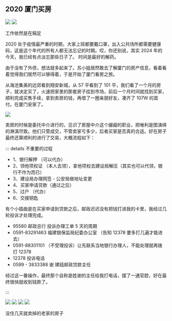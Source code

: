 ## 2020 厦门买房

<Pictures>
<img src="./2020/1.jpeg" />
<img src="./2020/0.jpeg" />
</Pictures>

<Tip>工作依然是在稿定</Tip>

2020 处于疫情最严重的时期，大家上班都要戴口罩，出入公共场所都需要健康码，这是这个年代的所有人都无法忘记的时期。哎，你还别说，其实 2024 年的今天，我已经有点淡忘那些日子了。 时间是最好的解药。

由于没有了外债，想法就多起来了。苏小姐居然敢去了解厦门的房产信息，看着看着觉得我们居然可以够得着，于是开始了厦门看房之旅。

从海沧集美的远郊看到翔安新城，从 57 平看到了 101 平，我们看了一个月的房子，就决定买了，火速把家里的那套房子挂到市场，前后一个月时间就找到买家，顺利完成买售手续，拿到卖房的钱，再借了一圈亲朋好友，凑齐了 107W 的首付。在厦门安家了。

![](./2020/2.jpeg)

卖房的时候是委托中介进行的，见识了房屋中介这个龌龊的职业，把唯利是图演绎的淋漓尽致。他们只管成交，不管卖家亏多少，后者买家是否真的合适。好在房子最终还算顺利的进行了交易，大概流程如下：

::: details 不重要的过程

-   1、银行解押 （可以代办）
-   2、领他项权证 （本人去领），拿他项权去建设局解压（其实也可以代领，银行不作为而已）
-   3、建设局办理网签 - 公安局做地址变更
-   4、买家申请贷款（通过之后）
-   5、过户 （代办）
-   6、交接钥匙

有个小插曲是在买家申请到贷款之后，邮政迟迟没有把钱打进我的卡里，我经过几轮投诉才处理完成。

-   95580 邮政总行 投诉办理工单 5 天的周期
-   0591-83291463 福建银保监局纪委办公室 （告知 12378 要多打几遍才能进去）
-   0591-88301101 （不受理投诉）让先联系当地银行办理人，不能处理就再拨打 12378
-   12378 投诉电话
-   0599 - 3833388 谢 建瓯邮政贷款主任

经过这一番操作，最终那个自称是姓谢的主任给我打电话，摆了一通官腔，好在最终很快就收到钱款了。

:::

<Pictures>
<img src="./2020/3.jpeg" />
<img src="./2020/4.jpeg" />
<img src="./2020/5.jpeg" />
<img src="./2020/6.jpeg" />
</Pictures>

<Tip>没住几天就卖掉的老家的房子</Tip>
